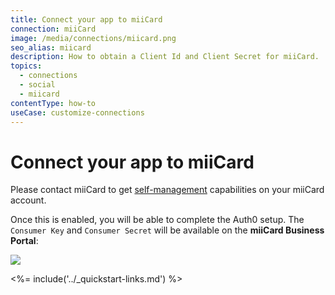 ```yaml
---
title: Connect your app to miiCard
connection: miiCard
image: /media/connections/miicard.png
seo_alias: miicard
description: How to obtain a Client Id and Client Secret for miiCard.
topics:
  - connections
  - social
  - miicard
contentType: how-to
useCase: customize-connections
---
```


# Connect your app to miiCard

Please contact miiCard to get [self-management](http://www.miicard.com/developers/self-management) capabilities on your miiCard account.

Once this is enabled, you will be able to complete the Auth0 setup. The `Consumer Key` and `Consumer Secret` will be available on the __miiCard Business Portal__:

![](/media/articles/connections/social/miicard/miicard-businessportal.png)

<%= include('../_quickstart-links.md') %>